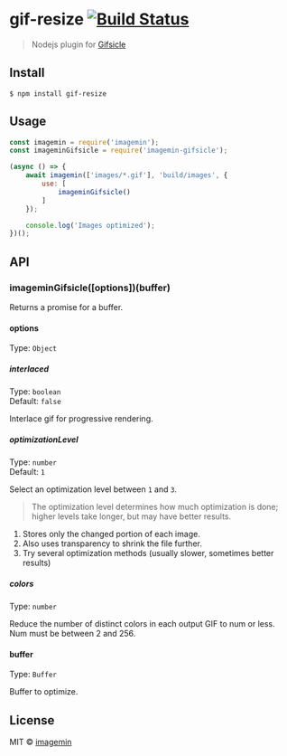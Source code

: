 # gif-resize [![Build Status](https://travis-ci.org/gumlet/gif-resize.svg?branch=master)](https://travis-ci.org/gumlet/gif-resize)

> Nodejs plugin for [Gifsicle](https://www.lcdf.org/gifsicle/)


## Install

```
$ npm install gif-resize
```


## Usage

```js
const imagemin = require('imagemin');
const imageminGifsicle = require('imagemin-gifsicle');

(async () => {
	await imagemin(['images/*.gif'], 'build/images', {
		use: [
			imageminGifsicle()
		]
	});

	console.log('Images optimized');
})();
```


## API

### imageminGifsicle([options])(buffer)

Returns a promise for a buffer.

#### options

Type: `Object`

##### interlaced

Type: `boolean`<br>
Default: `false`

Interlace gif for progressive rendering.

##### optimizationLevel

Type: `number`<br>
Default: `1`

Select an optimization level between `1` and `3`.

> The optimization level determines how much optimization is done; higher levels take longer, but may have better results.

1. Stores only the changed portion of each image.
2. Also uses transparency to shrink the file further.
3. Try several optimization methods (usually slower, sometimes better results)

##### colors

Type: `number`

Reduce the number of distinct colors in each output GIF to num or less. Num must be between 2 and 256.

#### buffer

Type: `Buffer`

Buffer to optimize.


## License

MIT © [imagemin](https://github.com/imagemin)
